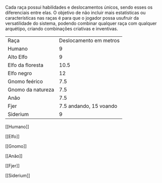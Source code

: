 Cada raça possui habilidades e deslocamentos únicos, sendo esses os diferenciais entre elas. O objetivo de não incluir mais estatísticas ou características nas raças é para que o jogador possa usufruir da versatilidade do sistema, podendo combinar qualquer raça com qualquer arquétipo, criando combinações criativas e inventivas.

|   |   |
|---|---|
|Raça|Deslocamento em metros|
|Humano|9|
|Alto Elfo|9|
|Elfo da floresta|10.5|
|Elfo negro|12|
|Gnomo feérico|7.5|
|Gnomo da natureza|7.5|
|Anão|7.5|
|Fjer|7.5 andando, 15 voando|
|Siderium|9|

[[Humano]]

[[Elfo]]

[[Gnomo]]

[[Anão]]

[[Fjer]]

[[Siderium]]
